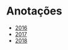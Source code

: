 # Anotações 
   
* [2016](years/2016.md) 
* [2017](years/2017.md)   
* [2018](years/2018.md)     
   
  
     
 
 
